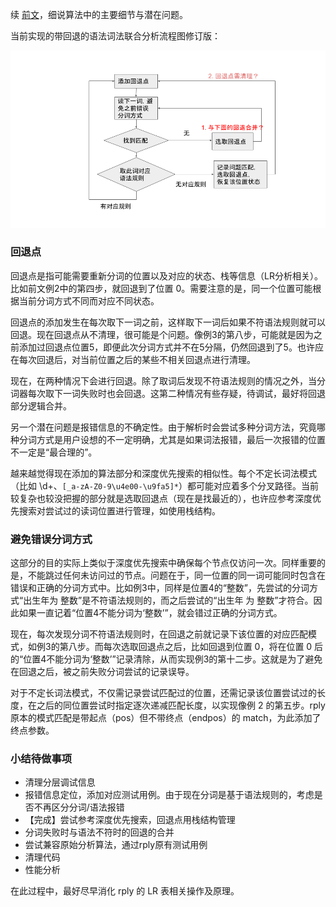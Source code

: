 续 [前文](https://zhuanlan.zhihu.com/p/411793590)，细说算法中的主要细节与潜在问题。

当前实现的带回退的语法词法联合分析流程图修订版：

![rply](../assets/2021-09-18-潜在问题.png)

### 回退点

回退点是指可能需要重新分词的位置以及对应的状态、栈等信息（LR分析相关）。比如前文例2中的第四步，就回退到了位置 0。需要注意的是，同一个位置可能根据当前分词方式不同而对应不同状态。

回退点的添加发生在每次取下一词之前，这样取下一词后如果不符语法规则就可以回退。现在回退点从不清理，很可能是个问题。像例3的第八步，可能就是因为之前添加过回退点位置5，即便此次分词方式并不在5分隔，仍然回退到了5。也许应在每次回退后，对当前位置之后的某些不相关回退点进行清理。

现在，在两种情况下会进行回退。除了取词后发现不符语法规则的情况之外，当分词器每次取下一词失败时也会回退。这第二种情况有些存疑，待调试，最好将回退部分逻辑合并。

另一个潜在问题是报错信息的不确定性。由于解析时会尝试多种分词方法，究竟哪种分词方式是用户设想的不一定明确，尤其是如果词法报错，最后一次报错的位置不一定是“最合理的”。

越来越觉得现在添加的算法部分和深度优先搜索的相似性。每个不定长词法模式（比如 \d+、`[_a-zA-Z0-9\u4e00-\u9fa5]*`）都可能对应着多个分叉路径。当前较复杂也较没把握的部分就是选取回退点（现在是找最近的），也许应参考深度优先搜索对尝试过的读词位置进行管理，如使用栈结构。

### 避免错误分词方式

这部分的目的实际上类似于深度优先搜索中确保每个节点仅访问一次。同样重要的是，不能跳过任何未访问过的节点。问题在于，同一位置的同一词可能同时包含在错误和正确的分词方式中。比如例3中，同样是位置4的“整数”，先尝试的分词方式“出生年为 整数”是不符语法规则的，而之后尝试的“出生年 为 整数”才符合。因此如果一直记着“位置4不能分词为‘整数’”，就会错过正确的分词方式。

现在，每次发现分词不符语法规则时，在回退之前就记录下该位置的对应匹配模式，如例3的第八步。而每次选取回退点之后，比如回退到位置 0，将在位置 0 后的“位置4不能分词为‘整数’”记录清除，从而实现例3的第十二步。这就是为了避免在回退之后，被之前失败分词尝试的记录误导。

对于不定长词法模式，不仅需记录尝试匹配过的位置，还需记录该位置尝试过的长度，在之后的同位置尝试时指定逐次递减匹配长度，以实现像例 2 的第五步。rply 原本的模式匹配是带起点（pos）但不带终点（endpos）的 match，为此添加了终点参数。

### 小结待做事项

- 清理分层调试信息
- 报错信息定位，添加对应测试用例。由于现在分词是基于语法规则的，考虑是否不再区分分词/语法报错
- 【完成】尝试参考深度优先搜索，回退点用栈结构管理
- 分词失败时与语法不符时的回退的合并
- 尝试兼容原始分析算法，通过rply原有测试用例
- 清理代码
- 性能分析

在此过程中，最好尽早消化 rply 的 LR 表相关操作及原理。